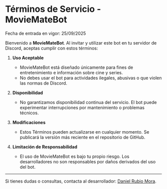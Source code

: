 # Términos de Servicio - MovieMateBot

Fecha de entrada en vigor: 25/09/2025

Bienvenido a **MovieMateBot**. Al invitar y utilizar este bot en tu servidor de Discord, aceptas cumplir con estos términos:

1. **Uso Aceptable**  
   - MovieMateBot está diseñado únicamente para fines de entretenimiento e información sobre cine y series.  
   - No debes usar el bot para actividades ilegales, abusivas o que violen las normas de Discord.

2. **Disponibilidad**  
   - No garantizamos disponibilidad continua del servicio. El bot puede experimentar interrupciones por mantenimiento o problemas técnicos.

3. **Modificaciones**  
   - Estos Términos pueden actualizarse en cualquier momento. Se publicará la versión más reciente en el repositorio de GitHub.

4. **Limitación de Responsabilidad**  
   - El uso de MovieMateBot es bajo tu propio riesgo. Los desarrolladores no son responsables por daños derivados del uso del bot.

---

Si tienes dudas o consultas, contacta al desarrollador: [Daniel Rubio Mora](https://github.com/danirumo30).
